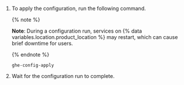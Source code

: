 1. To apply the configuration, run the following command.

   {% note %}
   
   **Note**: During a configuration run, services on {% data variables.location.product_location %} may restart, which can cause brief downtime for users.

   {% endnote %}

    ```shell{:copy}
    ghe-config-apply
    ```
1. Wait for the configuration run to complete.
